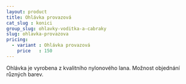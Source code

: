 ```yaml
---
layout: product
title: Ohlávka provazová
cat_slug : konici
group_slug: ohlavky-voditka-a-cabraky
slug: ohlavka-provazova
pricing:
  - variant : Ohlávka provazová
    price   : 150
---
```


Ohlávka je vyrobena z kvalitního nylonového lana. Možnost objednání různých barev.

